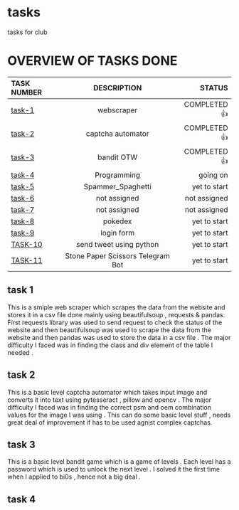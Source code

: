 # tasks

tasks for club
# OVERVIEW OF TASKS DONE 

| TASK NUMBER | DESCRIPTION | STATUS |
| :--- | :---: | ---: |
| [task-1](https://github.com/SANTHOSH-MAMIDISETTI/club-tasks/tree/main/task-1) | webscraper | COMPLETED 👍   |
| [task-2](https://github.com/SANTHOSH-MAMIDISETTI/club-tasks/tree/main/task-2) | captcha automator| COMPLETED 👍    |
| [task-3](https://github.com/SANTHOSH-MAMIDISETTI/club-tasks/tree/main/task-3) | bandit 	OTW | COMPLETED 👍   |
| [task-4](https://github.com/SANTHOSH-MAMIDISETTI/club-tasks/tree/main/task-4) | Programming | going on   |
| [task-5](https://github.com/SANTHOSH-MAMIDISETTI/club-tasks/tree/main/task-5) | Spammer_Spaghetti | yet to start|
| [task-6](https://github.com/SANTHOSH-MAMIDISETTI/club-tasks/tree/main/task-6) | not assigned | not assigned|
| [task-7](https://github.com/SANTHOSH-MAMIDISETTI/club-tasks/tree/main/task-7) | not assigned | not assigned |
| [task-8](https://github.com/SANTHOSH-MAMIDISETTI/club-tasks/tree/main/task-8) | pokedex| yet to start   |
| [task-9](https://github.com/SANTHOSH-MAMIDISETTI/club-tasks/tree/main/task-9) | login form | yet to start   |
| [TASK-10](https://github.com/SANTHOSH-MAMIDISETTI/club-tasks/tree/main/TASK-10) | send tweet using python | yet to start   |
| [TASK-11](https://github.com/SANTHOSH-MAMIDISETTI/club-tasks/tree/main/TASK-11) | Stone Paper Scissors Telegram Bot | yet to start   |

## task 1
This is a smiple web scraper which scrapes the data from the website and stores it in a csv file done mainly using beautifulsoup , requests & pandas. First requests library was used to send request to check the status of the website and then beautifulsoup was used to scrape the data from the website and then pandas was used to store the data in a csv file . The major difficulty I faced was in finding the class and div element of the table I needed . 

## task 2
This is a basic level captcha automator which takes input image and converts it into text using pytesseract , pillow and opencv . The major difficulty I faced was in finding the correct psm and oem combination values for the image I was using . This can do some basic level stuff , needs great deal of improvement if has to be used agnist complex captchas. 

## task 3
This is a basic level bandit game which is a game of levels . Each level has a password which is used to unlock the next level . I solved it the first time when I applied to bi0s , hence not a big deal .

## task 4